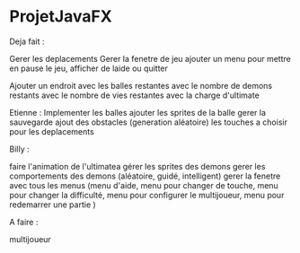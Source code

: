 # ProjetJavaFX

Deja fait :

Gerer les deplacements
Gerer la fenetre de jeu
ajouter un menu pour mettre en pause le jeu, afficher de laide ou quitter


Ajouter un endroit avec les balles restantes
                   avec le nombre de demons restants
                   avec le nombre de vies restantes
                   avec la charge d'ultimate

Etienne :
Implementer les balles
ajouter les sprites de la balle
gerer la sauvegarde
ajout des obstacles (generation aléatoire)
les touches a choisir pour les deplacements

Billy :

faire l'animation de l'ultimatea
gérer les sprites des demons
gerer les comportements des demons (aléatoire, guidé, intelligent)
gerer la fenetre avec tous les menus (menu d'aide, menu pour changer de touche, menu pour changer la difficulté, menu pour configurer le multijoueur, menu pour redemarrer une partie )

A faire :

multijoueur